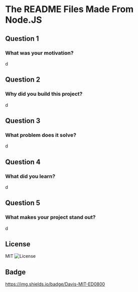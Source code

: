 # The README Files Made From Node.JS
## Question 1
### What was your motivation?
d
## Question 2
### Why did you build this project?
d
## Question 3
### What problem does it solve?
d
## Question 4
### What did you learn?
d
## Question 5
### What makes your project stand out?
d
## License
MIT
![License](https://img.shields.io/github/languages/top/lernantino/MIT)
## Badge
https://img.shields.io/badge/Davis-MIT-ED0800
